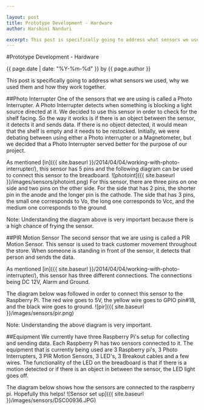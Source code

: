 ```yaml
---

layout: post
title: Prototype Development - Hardware
author: Harshini Nanduri

excerpt: This post is specifically going to address what sensors we used, why we used them and how they work together. 
---
```

#Prototype Development - Hardware
<p class='blog-post-meta'>{{ page.date | date: "%Y-%m-%d" }} by {{ page.author }}</p>

This post is specifically going to address what sensors we used, why we used them and how they work together. 

##Photo Interrupter
One of the sensors that we are using is called a Photo Interrupter. A Photo Interrupter detects when something is blocking a light source directed at it. We decided to use this sensor in order to check for the shelf facing. So the way it works is if there is an object between the sensor, it detects it and sends data. If there is no object detected, it would mean that the shelf is empty and it needs to be restocked. 
Initially, we were debating between using either a Photo interrupter or a Magnetometer, but we decided that a Photo Interrupter served better for the purpose of our project. 

As mentioned [in]({{ site.baseurl }}/2014/04/04/working-with-photo-interrupter/), this sensor has 5 pins and the following diagram can be used to connect this sensor to the breadboard.
![photoint]({{ site.baseurl }}/images/sensors/photoint.png)
For this sensor, there are three pins on one side and two pins on the other side. For the side that has 2 pins, the shorter pin in the anode and the longer pin is the cathode. The side that has 3 pins, the small one corresponds to Vo, the long one corresponds to Vcc, and the medium one corresponds to the ground. 

Note: Understanding the diagram above is very important because there is a high chance of frying the sensor.  

##PIR Motion Sensor
The second sensor that we are using is called a PIR Motion Sensor. This sensor is used to track customer movement throughout the store. 
When someone is standing in front of the sensor, it detects that person and sends the data. 

As mentioned [in]({{ site.baseurl }}/2014/04/04/working-with-photo-interrupter/), this sensor has three different connections. The connections being DC 12V, Alarm and Ground. 

The diagram below was followed in order to connect this sensor to the Raspberry Pi. The red wire goes to 5V, the yellow wire goes to GPIO pin#18, and the black wire goes to ground. 
![pir]({{ site.baseurl }}/images/sensors/pir.png) 

Note: Understanding the above diagram is very important. 

##Equipment 
We currently have three Raspberry Pi's setup for collecting and sending data. Each Raspberry Pi has two sensors connected to it. 
The equipment that is currently being used are 3 Raspberry pi's, 3 Photo Interrupters, 3 PIR Motion Sensors, 3 LED's, 3 Breakout cables and a few wires. 
The functionality of the LED on the breadboard is that if there is a motion detected or if there is an object in between the sensor, the LED light goes off. 

The diagram below shows how the sensors are connected to the raspberry pi. Hopefully this helps! 
![Sensor set up]({{ site.baseurl }}/images/sensors/DSC00936.JPG)
